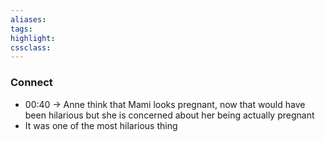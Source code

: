```yaml
---
aliases:  
tags:
highlight:  
cssclass:
---
```


### Connect
- 00:40 → Anne think that Mami looks pregnant, now that would have been hilarious but she is concerned about her being actually pregnant
- It was one of the most hilarious thing
